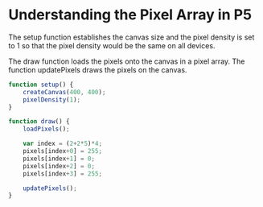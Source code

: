 # Understanding the Pixel Array in P5


The setup function establishes the canvas size and the pixel density is set to 1 so that the pixel density would be the same on all devices. 

The draw function loads the pixels onto the canvas in a pixel array. The function updatePixels draws the pixels on the canvas. 
```js
function setup() {
	createCanvas(400, 400);
	pixelDensity(1);
}

function draw() {
	loadPixels();

	var index = (2+2*5)*4;
	pixels[index+0] = 255;
	pixels[index+1] = 0;
	pixels[index+2] = 0;
	pixels[index+3] = 255;

	updatePixels();
}
```
